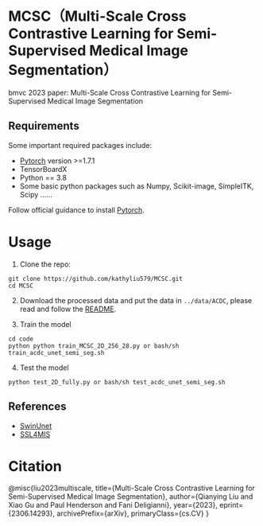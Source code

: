 # MCSC（Multi-Scale Cross Contrastive Learning for Semi-Supervised Medical Image Segmentation）
bmvc 2023 paper: Multi-Scale Cross Contrastive Learning for Semi-Supervised Medical Image Segmentation


## Requirements
Some important required packages include:
* [Pytorch][torch_link] version >=1.7.1
* TensorBoardX
* Python == 3.8 
* Some basic python packages such as Numpy, Scikit-image, SimpleITK, Scipy ......

Follow official guidance to install [Pytorch][torch_link].

[torch_link]:https://pytorch.org/

# Usage

1. Clone the repo:
```
git clone https://github.com/kathyliu579/MCSC.git
cd MCSC
```
2. Download the processed data and put the data in `../data/ACDC`, please read and follow the [README](https://github.com/Luoxd1996/SSL4MIS/tree/master/data/).

3. Train the model
```
cd code
python python train_MCSC_2D_256_28.py or bash/sh train_acdc_unet_semi_seg.sh
```

4. Test the model
```
python test_2D_fully.py or bash/sh test_acdc_unet_semi_seg.sh
```

## References
* [SwinUnet](https://github.com/HuCaoFighting/Swin-Unet)
* [SSL4MIS](https://github.com/HiLab-git/SSL4MIS) 

# Citation
@misc{liu2023multiscale,
      title={Multi-Scale Cross Contrastive Learning for Semi-Supervised Medical Image Segmentation}, 
      author={Qianying Liu and Xiao Gu and Paul Henderson and Fani Deligianni},
      year={2023},
      eprint={2306.14293},
      archivePrefix={arXiv},
      primaryClass={cs.CV}
}
